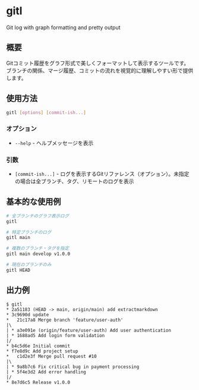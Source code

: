 # gitl

Git log with graph formatting and pretty output

## 概要

Gitコミット履歴をグラフ形式で美しくフォーマットして表示するツールです。ブランチの関係、マージ履歴、コミットの流れを視覚的に理解しやすい形で提供します。

## 使用方法

```bash
gitl [options] [commit-ish...]
```

### オプション

- `--help` - ヘルプメッセージを表示

### 引数

- `[commit-ish...]` - ログを表示するGitリファレンス（オプション）。未指定の場合は全ブランチ、タグ、リモートのログを表示

## 基本的な使用例

```bash
# 全ブランチのグラフ表示ログ
gitl

# 特定ブランチのログ
gitl main

# 複数のブランチ・タグを指定
gitl main develop v1.0.0

# 現在のブランチのみ
gitl HEAD
```

## 出力例

```
$ gitl
* 2a51183 (HEAD -> main, origin/main) add extractmarkdown
* 3c9690d update
*   21c17a8 Merge branch 'feature/user-auth'
|\  
| * a3e091e (origin/feature/user-auth) Add user authentication
| * 1688ad5 Add login form validation
|/  
* b4c5d6e Initial commit
* f7e8d9c Add project setup
*   c1d2e3f Merge pull request #10
|\  
| * 9a8b7c6 Fix critical bug in payment processing
| * 5f4e3d2 Add error handling
|/  
* 8e7d6c5 Release v1.0.0
```
